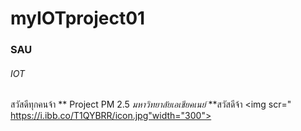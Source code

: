 # myIOTproject01
### SAU
###### IOT
สวัสดีทุกคนจ้า
** Project PM 2.5 *มหาวิทยาลัยเอเชียคเนย์* **สวัสดีจ้า
<img scr=" https://i.ibb.co/T1QYBRR/icon.jpg"width="300">
